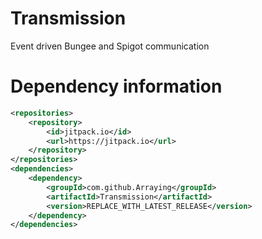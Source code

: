 # Transmission
Event driven Bungee and Spigot communication

# Dependency information
```xml
<repositories>
    <repository>
        <id>jitpack.io</id>
        <url>https://jitpack.io</url>
    </repository>
</repositories>
<dependencies>
    <dependency>
        <groupId>com.github.Arraying</groupId>
        <artifactId>Transmission</artifactId>
        <version>REPLACE_WITH_LATEST_RELEASE</version>
    </dependency>
</dependencies>
```
